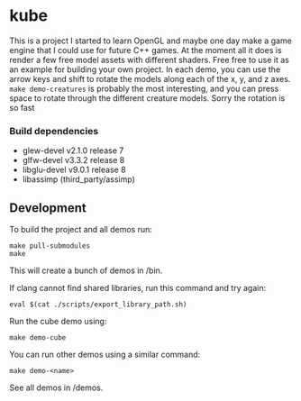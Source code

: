 # kube

This is a project I started to learn OpenGL and maybe one day make a game engine
that I could use for future C++ games. At the moment all it does is render a few
free model assets with different shaders. Free free to use it as an example for
building your own project. In each demo, you can use the arrow keys and shift to
rotate the models along each of the x, y, and z axes. `make demo-creatures` is
probably the most interesting, and you can press space to rotate through the
different creature models. Sorry the rotation is so fast

### Build dependencies

* glew-devel v2.1.0 release 7
* glfw-devel v3.3.2 release 8
* libglu-devel v9.0.1 release 8
* libassimp (third_party/assimp)

## Development

To build the project and all demos run:

```
make pull-submodules
make
```

This will create a bunch of demos in /bin.

If clang cannot find shared libraries, run this command and try again:

```
eval $(cat ./scripts/export_library_path.sh)
```

Run the cube demo using:

```
make demo-cube
```

You can run other demos using a similar command:

```
make demo-<name>
```

See all demos in /demos.


